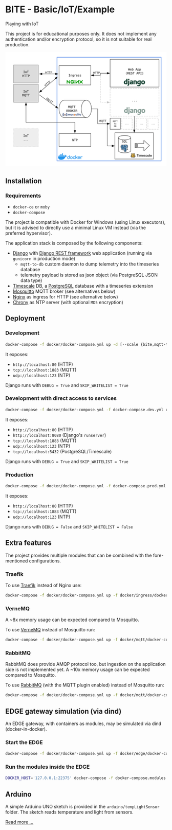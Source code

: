 # BITE - Basic/IoT/Example

Playing with IoT

This project is for educational purposes only. It does not implement any
authentication and/or encryption protocol, so it is not suitable for real
production.

![Application Schema](./docs/application_chart.svg)

## Installation

### Requirements

- `docker-ce` or `moby`
- `docker-compose`

The project is compatible with Docker for Windows (using Linux executors),
but it is advised to directly use a minimal Linux VM instead
(via the preferred hypervisor).

The application stack is composed by the following components:

- [Django](https://www.djangoproject.com/) with [Django REST framework](https://www.django-rest-framework.org/) web application (running via `gunicorn` in production mode)
  - `mqtt-to-db` custom daemon to dump telemetry into the timeseries database
  - telemetry payload is stored as json object (via PostgreSQL JSON data type)
- [Timescale](https://www.timescale.com/) DB, a [PostgreSQL](https://www.postgresql.org/) database with a timeseries extension
- [Mosquitto](https://mosquitto.org/) MQTT broker (see alternatives below)
- [Nginx](http://nginx.org/) as ingress for HTTP (see alternative below)
- [Chrony](https://chrony.tuxfamily.org/) as NTP server (with optional `MD5` encryption)

## Deployment

### Development

```bash
docker-compose -f docker/docker-compose.yml up -d [--scale {bite,mqtt-to-db)=N]
```
It exposes:
- `http://localhost:80` (HTTP)
- `tcp://localhost:1883` (MQTT)
- `udp://localhost:123` (NTP)

Django runs with `DEBUG = True` and `SKIP_WHITELIST = True`

### Development with direct access to services

```bash
docker-compose -f docker/docker-compose.yml -f docker-compose.dev.yml up -d [--scale {bite,mqtt-to-db)=N]
```
It exposes:
- `http://localhost:80` (HTTP)
- `http://localhost:8080` (Django's `runserver`)
- `tcp://localhost:1883` (MQTT)
- `udp://localhost:123` (NTP)
- `tcp://localhost:5432` (PostgreSQL/Timescale)

Django runs with `DEBUG = True` and `SKIP_WHITELIST = True`

### Production

```bash
docker-compose -f docker/docker-compose.yml -f docker-compose.prod.yml up -d [--scale {bite,mqtt-to-db)=N]
```
It exposes:
- `http://localhost:80` (HTTP)
- `tcp://localhost:1883` (MQTT)
- `udp://localhost:123` (NTP)

Django runs with `DEBUG = False` and `SKIP_WHITELIST = False`

## Extra features

The project provides multiple modules that can be combined with the fore-mentioned configurations.

### Traefik

To use [Traefik](https://containo.us/traefik/) instead of Nginx use:
```bash
docker-compose -f docker/docker-compose.yml up -f docker/ingress/docker-compose.traefik.yml -d
```

### VerneMQ

A ~8x memory usage can be expected compared to Mosquitto.

To use [VerneMQ](https://vernemq.com/) instead of Mosquitto run:
```bash
docker-compose -f docker/docker-compose.yml up -f docker/mqtt/docker-compose.vernemq.yml -d
```

### RabbitMQ

RabbitMQ does provide AMQP protocol too, but ingestion on the application side
is not implemented yet.
A ~10x memory usage can be expected compared to Mosquitto.

To use [RabbitMQ](https://www.rabbitmq.com/) (with the MQTT plugin enabled)
 instead of Mosquitto run:

```bash
docker-compose -f docker/docker-compose.yml up -f docker/mqtt/docker-compose.rabbitmq.yml -d
```

## EDGE gateway simulation (via dind)

An EDGE gateway, with containers as modules, may be simulated via dind (docker-in-docker).

### Start the EDGE

```bash
docker-compose -f docker/docker-compose.yml up -f docker/edge/docker-compose.edge.yml -d
```

### Run the modules inside the EDGE

```bash
DOCKER_HOST='127.0.0.1:22375' docker-compose -f docker-compose.modules.yml up -d [--scale {device-http,device-mqtt}=N]
```

## Arduino

A simple Arduino UNO sketch is provided in the `arduino/tempLightSensor` folder.
The sketch reads temperature and light from sensors.

[Read more ...](./arduino/README.md)


